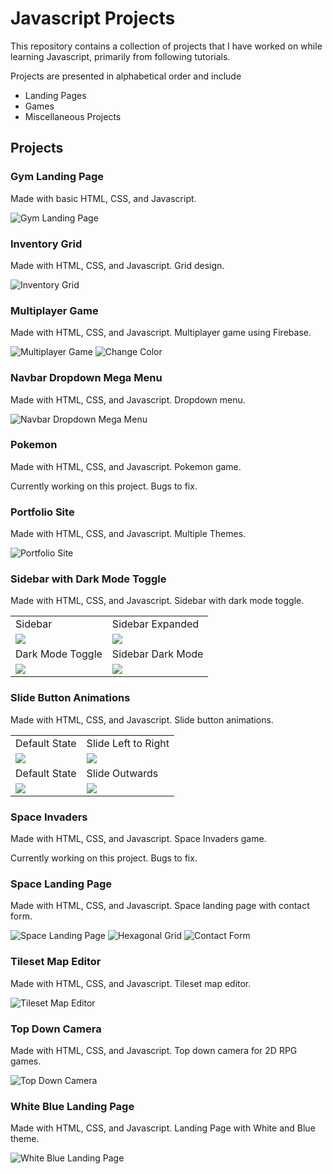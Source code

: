 # Javascript Projects

This repository contains a collection of projects that I have worked on while learning Javascript, primarily from following tutorials.

Projects are presented in alphabetical order and include

- Landing Pages
- Games
- Miscellaneous Projects

## Projects

### Gym Landing Page

Made with basic HTML, CSS, and Javascript.

![Gym Landing Page](./.images/1.png)

### Inventory Grid

Made with HTML, CSS, and Javascript. Grid design.

![Inventory Grid](./.images/2.png)

### Multiplayer Game

Made with HTML, CSS, and Javascript. Multiplayer game using Firebase.

![Multiplayer Game](./.images/4.png)
![Change Color](./.images/3.png)

### Navbar Dropdown Mega Menu

Made with HTML, CSS, and Javascript. Dropdown menu.

![Navbar Dropdown Mega Menu](./.images/5.png)

### Pokemon

Made with HTML, CSS, and Javascript. Pokemon game.

Currently working on this project. Bugs to fix.

### Portfolio Site

Made with HTML, CSS, and Javascript. Multiple Themes.

![Portfolio Site](./.images/6.png)

### Sidebar with Dark Mode Toggle

Made with HTML, CSS, and Javascript. Sidebar with dark mode toggle.

<table>
    <tr>
        <td>Sidebar</td>
        <td>Sidebar Expanded</td>
    </tr>
    <tr>
        <td><img src="./.images/7.png"/></td>
        <td><img src="./.images/8.png"/></td>
    </tr>
    <tr>
        <td>Dark Mode Toggle</td>
        <td>Sidebar Dark Mode</td>
    </tr>
    <tr>
        <td valign="top">
            <img src="./.images/9.png"/>
        </td>
        <td><img src="./.images/10.png"/></td>
    </tr>
</table>

### Slide Button Animations

Made with HTML, CSS, and Javascript. Slide button animations.

<table>
    <tr>
        <td>Default State</td>
        <td>Slide Left to Right</td>
    </tr>
    <tr>
        <td><img src="./.images/11.png"/></td>
        <td><img src="./.images/12.png"/></td>
    </tr>
    <tr>
        <td>Default State</td>
        <td>Slide Outwards</td>
    </tr>
    <tr>
        <td valign="top">
            <img src="./.images/13.png"/>
        </td>
        <td><img src="./.images/14.png"/></td>
    </tr>
</table>

### Space Invaders

Made with HTML, CSS, and Javascript. Space Invaders game.

Currently working on this project. Bugs to fix.

### Space Landing Page

Made with HTML, CSS, and Javascript. Space landing page with contact form.

![Space Landing Page](./.images/15.png)
![Hexagonal Grid](./.images/16.png)
![Contact Form](./SpaceLandingPage/preview3.png)

### Tileset Map Editor

Made with HTML, CSS, and Javascript. Tileset map editor.

![Tileset Map Editor](./.images/17.png)

### Top Down Camera

Made with HTML, CSS, and Javascript. Top down camera for 2D RPG games.

![Top Down Camera](./.images/18.png)

### White Blue Landing Page

Made with HTML, CSS, and Javascript. Landing Page with White and Blue theme.

![White Blue Landing Page](./.images/19.png)